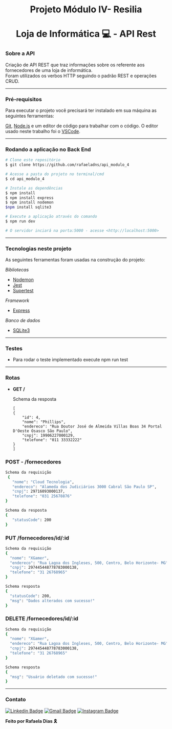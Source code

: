 <h1 align="center"> Projeto Módulo IV- Resilia</h1>

<h1 align="center">Loja de Informática 💻 - API Rest</h1>

### Sobre a API

Criação de API REST que traz informações sobre os referente aos fornecedores de uma loja de informática. <br>
Foram utilizados os verbos HTTP seguindo o padrão REST e operações CRUD.

---
### Pré-requisitos 

Para executar o projeto você precisará ter instalado em sua máquina as seguintes ferramentas:

[Git](https://git-scm.com), [Node.js](https://nodejs.org/en/) e um editor de código para trabalhar com o código. O editor usado neste trabalho foi o [VSCode](https://code.visualstudio.com/).

---
### Rodando a aplicação no Back End

```bash
# Clone este repositório
$ git clone https://github.com/rafaeladns/api_modulo_4

# Acesse a pasta do projeto no terminal/cmd
$ cd api_modulo_4

# Instale as dependências
$ npm install
$ npm install express
$ npm install nodemon
$npm install sqlite3

# Execute a aplicação através do comando
$ npm run dev

# O servidor inciará na porta:5000 - acesse <http://localhost:5000>
```

---
### Tecnologias neste projeto

As seguintes ferramentas foram usadas na construção do projeto:

*Bibliotecas*
- [Nodemon](https://nodemon.io/)
- [Jest](https://jestjs.io/)
- [Supertest](https://www.npmjs.com/package/supertest)

*Framework* 
- [Express](https://expressjs.com/pt-br/)

*Banco de dados*
- [SQLite3](https://www.npmjs.com/package/sqlite3)

---
### Testes 
- Para rodar o teste implementado execute npm run test
---
### Rotas
* **GET /**
 
    Schema da resposta
    ```
    [
	{
		"id": 4,
		"nome": "Phillips",
		"endereco": "Rua Doutor José de Almeida Villas Boas 34 Portal D'Oeste Osasco São Paulo",
		"cnpj": 19906227000129,
		"telefone": "011 33332222"
	}
    ]
 ### POST - /fornecedores
 ```sh
 Schema da requisição
  {
	"nome": "Cloud Tecnologia",
	"endereco": "Alameda dos Judiciários 3000 Cabral São Paulo SP",
	"cnpj": 29716093000137,
	"telefone": "031 25678876"
}

Schema da resposta
{
	"statusCode": 200
}
```

 ### PUT /fornecedores/id/:id

  ```sh
 Schema da requisição
{
	"nome": "XGamer",
	"endereco": "Rua Lagoa dos Ingleses, 500, Centro, Belo Horizonte- MG",
	"cnpj": 297445448778783000138,
	"telefone": "31 26768965"
}

Schema resposta
{
	"statusCode": 200,
	"msg": "Dados alterados com sucesso!"
}
 ```
 
  ### DELETE /fornecedores/id/:id

  ```sh
 Schema da requisição
{
	"nome": "XGamer",
	"endereco": "Rua Lagoa dos Ingleses, 500, Centro, Belo Horizonte- MG",
	"cnpj": 297445448778783000138,
	"telefone": "31 26768965"
}

Schema resposta
{
	"msg": "Usuário deletado com sucesso!"
}
 ```
---
### Contato

[![Linkedin Badge](https://img.shields.io/badge/-LinkedIn-blue?style=flat-square&logo=Linkedin&logoColor=white&link=https://www.linkedin.com/in/rafaelasousa/)](https://www.linkedin.com/in/rafaelasousa/) 
[![Gmail Badge](https://img.shields.io/badge/-Gmail-red?style=flat-square&logo=Gmail&logoColor=white&link=mailto:rafaeladiasneves95@gmail.com)](mailto:rafaeladiasneves95@gmail.com) 
[![Instagram Badge](https://img.shields.io/badge/-Instagram-violet?style=flat-square&logo=Instagram&logoColor=white&link=https://www.instagram.com/rafaeladns/)](https://www.instagram.com/rafaeladns/)

<p><strong>Feito por Rafaela Dias 🎗️</p>
